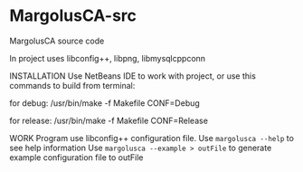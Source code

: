 # MargolusCA-src
MargolusCA source code

In project uses libconfig++, libpng, libmysqlcppconn

INSTALLATION
Use NetBeans IDE to work with project, or use this commands to build from terminal:

for debug:
/usr/bin/make -f Makefile CONF=Debug

for release:
/usr/bin/make -f Makefile CONF=Release

WORK
Program use libconfig++ configuration file.
Use `margolusca --help` to see help information
Use `margolusca --example > outFile` to generate example configuration file to outFile
